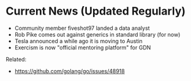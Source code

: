 # Current News (Updated Regularly)

* Community member fiveshot97 landed a data analyst
* Rob Pike comes out against generics in standard library (for now)
* Tesla announced a while ago it is moving to Austin
* Exercism is now "official mentoring platform" for GDN

Related:

* <https://github.com/golang/go/issues/48918>
